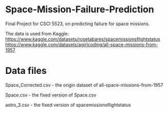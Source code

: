 # Space-Mission-Failure-Prediction

Final Project for CSCI 5523, on predicting failure for space missions. 

The data is used from Kaggle:
https://www.kaggle.com/datasets/rosetabares/spacemissionsflightstatus
https://www.kaggle.com/datasets/agirlcoding/all-space-missions-from-1957

# Data files

Space_Corrected.csv - the origin dataset of all-space-missions-from-1957

Space.csv -  the fixed version of Space.csv

astro_3.csv - the fixed version of spacemissionsflightstatus

